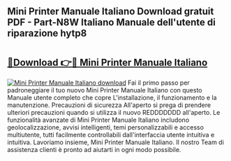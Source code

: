 ## Mini Printer Manuale Italiano Download gratuit PDF - Part-N8W Italiano Manuale dell'utente di riparazione hytp8

# <h2><a href="http://dfbjl0c.blite.top/?on=Mini+Printer+Manuale+Italiano">🔗Download 👉🔴 Mini Printer Manuale Italiano</a></h2>

[![Mini Printer Manuale Italiano download](https://i.imgur.com/lujVjoI.png)](http://dfbjl0c.blite.top/?on=Mini+Printer+Manuale+Italiano)
Fai il primo passo per padroneggiare il tuo nuovo Mini Printer Manuale Italiano con questo Manuale utente completo che copre L'installazione, il funzionamento e la manutenzione. Precauzioni di sicurezza All'aperto si prega di prendere ulteriori precauzioni quando si utilizza il nuovo REDDDDDDD all'aperto. Le funzionalità avanzate di Mini Printer Manuale Italiano includono geolocalizzazione, avvisi intelligenti, temi personalizzabili e accesso multiutente, tutti facilmente controllabili dall'interfaccia utente intuitiva e intuitiva. Lavoriamo insieme, Mini Printer Manuale Italiano. Il nostro Team di assistenza clienti è pronto ad aiutarti in ogni modo possibile.

